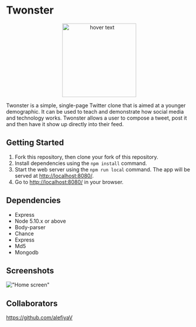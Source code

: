 # Twonster

<p align="center">
  <img src="https://image.flaticon.com/icons/svg/826/826588.svg" width="200" title="hover text">
</p>

Twonster is a simple, single-page Twitter clone that is aimed at a younger demographic. It can be used to teach and demonstrate how social media and technology works. Twonster allows a user to compose a tweet, post it and then have it show up directly into their feed. 

## Getting Started

1. Fork this repository, then clone your fork of this repository.
2. Install dependencies using the `npm install` command.
3. Start the web server using the `npm run local` command. The app will be served at <http://localhost:8080/>.
4. Go to <http://localhost:8080/> in your browser.

## Dependencies

- Express
- Node 5.10.x or above
- Body-parser
- Chance
- Express
- Md5
- Mongodb

## Screenshots

!["Home screen"](https://github.com/bguids91/tweeter/blob/master/docs/Screen%20Shot%202018-09-15%20at%2017.51.37.png?raw=true)

## Collaborators
https://github.com/alefiyaV


